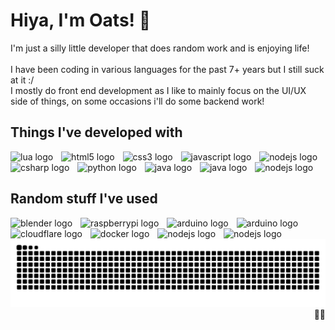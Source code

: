 # Hiya, I'm Oats! 🌾
I'm just a silly little developer that does random work and is enjoying life!<br><br>
I have been coding in various languages for the past 7+ years but I still suck at it :/<br>
I mostly do front end development as I like to mainly focus on the UI/UX side of things, on some occasions i'll do some backend work!

## Things I've developed with
<div align="left">
  <img src="https://skillicons.dev/icons?i=lua" height="40" alt="lua logo"  />
  <img width="5" />
  <img src="https://skillicons.dev/icons?i=html" height="40" alt="html5 logo"  />
  <img width="5" />
  <img src="https://skillicons.dev/icons?i=css" height="40" alt="css3 logo"  />
  <img width="5" />
  <img src="https://skillicons.dev/icons?i=js" height="40" alt="javascript logo"  />
  <img width="5" />
  <img src="https://skillicons.dev/icons?i=vite" height="40" alt="nodejs logo"  />
</div>
<div align="left">
  <img src="https://skillicons.dev/icons?i=cs" height="40" alt="csharp logo"  />
  <img width="5" />
  <img src="https://skillicons.dev/icons?i=py" height="40" alt="python logo"  />
  <img width="5" />
  <img src="https://skillicons.dev/icons?i=java" height="40" alt="java logo"  />
  <img width="5" />
  <img src="https://skillicons.dev/icons?i=react" height="40" alt="java logo"  />
  <img width="5" />
  <img src="https://skillicons.dev/icons?i=discordjs" height="40" alt="nodejs logo"  />
</div>

## Random stuff I've used
<div align="left">
  <img src="https://skillicons.dev/icons?i=blender" height="40" alt="blender logo"  />
  <img width="5" />
  <img src="https://skillicons.dev/icons?i=raspberrypi" height="40" alt="raspberrypi logo"  />
  <img width="5" />
  <img src="https://skillicons.dev/icons?i=arduino" height="40" alt="arduino logo"  />
  <img width="5" />
  <img src="https://skillicons.dev/icons?i=mysql" height="40" alt="arduino logo"  />
</div>
<div align="left">
  <img src="https://skillicons.dev/icons?i=cloudflare" height="40" alt="cloudflare logo"  />
  <img width="5" />
  <img src="https://skillicons.dev/icons?i=docker" height="40" alt="docker logo"  />
  <img width="5" />
  <img src="https://skillicons.dev/icons?i=nodejs" height="40" alt="nodejs logo"  />
  <img width="5" />
  <img src="https://skillicons.dev/icons?i=sqlite" height="40" alt="nodejs logo"  />
</div>

<div align="left">
<img src="https://raw.githubusercontent.com/oatmiwk/oatmiwk/output/github-contribution-grid-snake.svg" alt="Snake animation" />
</div>

<div align="right">
🏳️‍⚧️
</div>
